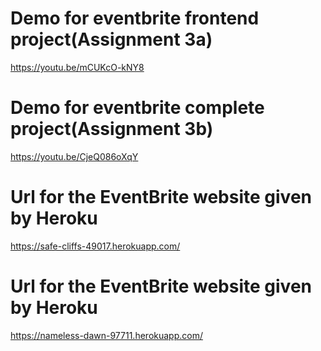 # Demo for eventbrite frontend project(Assignment 3a)

https://youtu.be/mCUKcO-kNY8


 # Demo for eventbrite complete project(Assignment 3b) 
 https://youtu.be/CjeQ086oXqY
 
 # Url for the EventBrite website given by Heroku
 https://safe-cliffs-49017.herokuapp.com/
 
# Url for the EventBrite website given by Heroku
https://nameless-dawn-97711.herokuapp.com/
